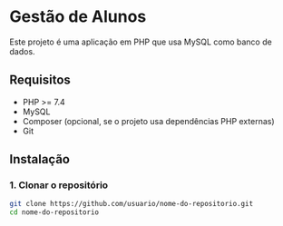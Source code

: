 # Gestão de Alunos

Este projeto é uma aplicação em PHP que usa MySQL como banco de dados.

## Requisitos

- PHP >= 7.4
- MySQL
- Composer (opcional, se o projeto usa dependências PHP externas)
- Git

## Instalação

### 1. Clonar o repositório

```bash
git clone https://github.com/usuario/nome-do-repositorio.git
cd nome-do-repositorio
